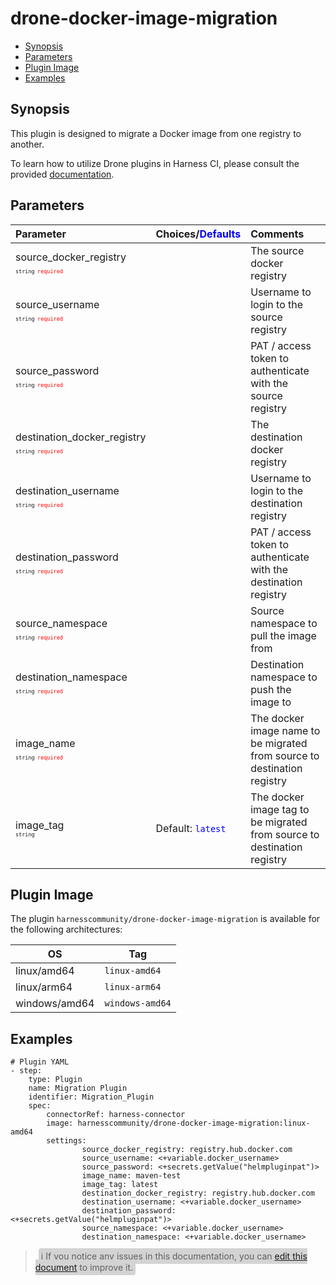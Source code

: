 # drone-docker-image-migration

- [Synopsis](#Synopsis)
- [Parameters](#Paramaters)
- [Plugin Image](#Plugin-Image)
- [Examples](#Examples)

## Synopsis

This plugin is designed to migrate a Docker image from one registry to another.

To learn how to utilize Drone plugins in Harness CI, please consult the provided [documentation](https://developer.harness.io/docs/continuous-integration/use-ci/use-drone-plugins/run-a-drone-plugin-in-ci).

## Parameters

| Parameter                                                                                                                                 | Choices/<span style="color:blue;">Defaults</span>  | Comments                                                                 |
| :---------------------------------------------------------------------------------------------------------------------------------------- | :------------------------------------------------- | :----------------------------------------------------------------------- |
| source_docker_registry <span style="font-size: 10px"><br/>`string`</span> <span style="color:red; font-size: 10px">`required`</span>      |                                                    | The source docker registry                                               |
| source_username <span style="font-size: 10px"><br/>`string`</span> <span style="color:red; font-size: 10px">`required`</span>             |                                                    | Username to login to the source registry                                 |
| source_password <span style="font-size: 10px"><br/>`string`</span> <span style="color:red; font-size: 10px">`required`</span>             |                                                    | PAT / access token to authenticate with the source registry              |
| destination_docker_registry <span style="font-size: 10px"><br/>`string`</span> <span style="color:red; font-size: 10px">`required`</span> |                                                    | The destination docker registry                                          |
| destination_username <span style="font-size: 10px"><br/>`string`</span> <span style="color:red; font-size: 10px">`required`</span>        |                                                    | Username to login to the destination registry                            |
| destination_password <span style="font-size: 10px"><br/>`string`</span> <span style="color:red; font-size: 10px">`required`</span>        |                                                    | PAT / access token to authenticate with the destination registry         |
| source_namespace <span style="font-size: 10px"><br/>`string`</span> <span style="color:red; font-size: 10px">`required`</span>            |                                                    | Source namespace to pull the image from                                  |
| destination_namespace <span style="font-size: 10px"><br/>`string`</span> <span style="color:red; font-size: 10px">`required`</span>       |                                                    | Destination namespace to push the image to                               |
| image_name <span style="font-size: 10px"><br/>`string`</span> <span style="color:red; font-size: 10px">`required`</span>                  |                                                    | The docker image name to be migrated from source to destination registry |
| image_tag <span style="font-size: 10px"><br/>`string`</span>                                                                              | Default: <span style="color:blue;">`latest`</span> | The docker image tag to be migrated from source to destination registry  |

## Plugin Image

The plugin `harnesscommunity/drone-docker-image-migration` is available for the following architectures:

| OS            | Tag             |
| ------------- | --------------- |
| linux/amd64   | `linux-amd64`   |
| linux/arm64   | `linux-arm64`   |
| windows/amd64 | `windows-amd64` |

## Examples

```
# Plugin YAML
- step:
    type: Plugin
    name: Migration Plugin
    identifier: Migration_Plugin
    spec:
        connectorRef: harness-connector
        image: harnesscommunity/drone-docker-image-migration:linux-amd64
        settings:
                source_docker_registry: registry.hub.docker.com
                source_username: <+variable.docker_username>
                source_password: <+secrets.getValue("helmpluginpat")>
                image_name: maven-test
                image_tag: latest
                destination_docker_registry: registry.hub.docker.com
                destination_username: <+variable.docker_username>
                destination_password: <+secrets.getValue("helmpluginpat")>
                source_namespace: <+variable.docker_username>
                destination_namespace: <+variable.docker_username>

```

> <span style="font-size: 14px; margin-left:5px; background-color: #d3d3d3; padding: 4px; border-radius: 4px;">ℹ️ If you notice any issues in this documentation, you can [edit this document](https://github.com/harness-community/drone-docker-image-migration/blob/main/README.md) to improve it.</span>
